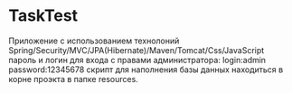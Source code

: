 # TaskTest
Приложение с использованием технолоний Spring/Security/MVC/JPA(Hibernate)/Maven/Tomcat/Css/JavaScript
пароль и логин для входа c правами администратора:
login:admin
password:12345678
скрипт для наполнения базы данных находиться в корне проэкта в папке resources.
